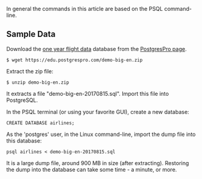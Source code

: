 In general the commands in this article are based on the PSQL command-line.

## Sample Data

Download the [one year flight data](https://edu.postgrespro.com/demo-big-en.zip) database from the [PostgresPro page](https://postgrespro.com/community/demodb). 

    $ wget https://edu.postgrespro.com/demo-big-en.zip

Extract the zip file:

    $ unzip demo-big-en.zip

It extracts a file "demo-big-en-20170815.sql". Import this file into PostgreSQL. 

In the PSQL terminal (or using your favorite GUI), create a new database:
    
    CREATE DATABASE airlines;

As the 'postgres' user, in the Linux command-line, import the dump file into this database:

    psql airlines < demo-big-en-20170815.sql 

It is a large dump file, around 900 MB in size (after extracting). Restoring the dump into the database can take some time - a minute, or more. 


